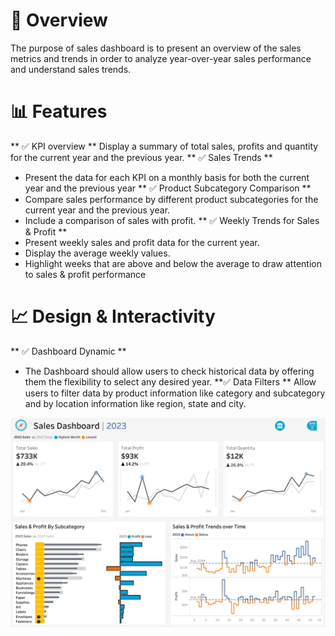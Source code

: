 # 📌 Overview 
The purpose of sales dashboard is to present an overview of the sales metrics and trends in order to analyze year-over-year sales performance and understand sales trends.
# 📊 Features
** ✅  KPI overview ** 
Display a summary of total sales, profits and quantity for the current year and the previous year.
** ✅  Sales Trends **
 - Present the data for each KPI on a monthly basis for both the current year and the previous year
** ✅ Product Subcategory Comparison **
 - Compare sales performance by different product subcategories for the current year and the previous year.
 - Include a comparison of sales with profit.
** ✅  Weekly Trends for Sales & Profit **
 - Present weekly sales and profit data for the current year.
 - Display the average weekly values.
 - Highlight weeks that are above and below the average to draw attention to sales & profit performance
# 📈  Design & Interactivity 
** ✅ Dashboard Dynamic **
 - The Dashboard should allow users to check historical data by offering them the flexibility to select any desired year.
**✅ Data Filters **
Allow users to filter data by product information like category and subcategory and by location information like region, state and city.

![Sales Dashboard Preview](preview/Sales%20Dashboard.png)

